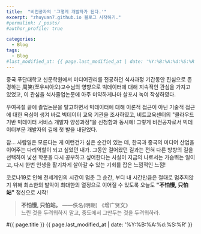 ```yaml
---
title:  "비전공자의 '그렇게 개발자가 된다.'"
excerpt: "zhuyuan7.github.io 블로그 시작하기."
#permalink: /_posts/
#author_profile: true

categories:
  - Blog
tags:
  - Blog
#last_modified_at: {{ page.last_modified_at | date: '%Y:%B:%A:%d:%S:%R' }}
---
```


중국 푸단대학교 신문학원에서 미디어관리를 전공하던 석사과정 기간동안 
진심으로 존경하는 周笑(쪼우씨아오)교수님의 영향으로 빅데이터에 대해 지속적인 관심을 가지고 있었고,
이 관심을 석사졸업논문에 아주 미약하게나마 살포시 녹여 작성하였다. 

우여곡절 끝에 졸업논문을 탈고하면서 
빅데이터에 대해 이론적 접근이 아닌 기술적 접근에 대한 욕심이 생겨 바로 빅데이터 교육 기관을 조사하였고,
비트교육센터의 "클라우드 기반 빅데이터 서비스 개발자 양성과정"을 신청함과 동시에! 
그렇게 비전공자로서 빅데이터부문 개발자의 길에 첫 발을 내딛었다. 

참... 사람일은 모른다는 게 이런건가 싶은 순간이 있는 데, 한국과 중국의 미디어 산업을 이어주는 다리역할이 되고 싶었던 내가.
그동안 걸어왔던 길과는 전혀 다른 방향의 길을 선택하여
낯선 학문을 다시 공부하고 싶어한다는 사실이 지금의 나로서는 가슴뛰는 일이고, 다시 한번 인생을 활기차게 살아갈 수 있는
기회를 잡은 느낌적인 느낌!


코로나19로 인해 전세계인의 시간이 멈춘 그 순간,  부디 내 시간만큼은 절대로 멈추지않기 위해  최소한의 발악이 최대한의 열정으로 이어질 수 있도록
오늘도 **"不怕慢, 只怕站"**  정신으로 시작! 


>**不怕慢, 只怕站。** ——佚名(明朝) 《增广贤文》  
느린 것을 두려워하지 말고, 중도에서 그만두는 것을 두려워하라.


#{{ page.title }} {{ page.last_modified_at | date: '%Y:%B:%A:%d:%S:%R' }}
